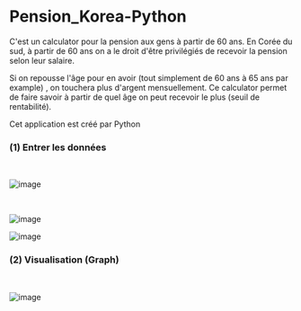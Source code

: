 # Pension_Korea-Python


C'est un calculator pour la pension aux gens à partir de 60 ans. En Corée du sud, à partir de 60 ans on a le droit d'être privilégiés de recevoir la pension selon leur salaire. 

Si on repousse l'âge pour en avoir (tout simplement de 60 ans à 65 ans par example) , on touchera plus d'argent mensuellement. Ce calculator permet de faire savoir à partir de quel âge on peut recevoir le plus (seuil de rentabilité).

Cet application est créé par Python

<h3>(1) Entrer les données</h3>

<br>

![image](https://user-images.githubusercontent.com/93679283/156255141-ecb4726f-8c9c-4547-8509-54f4c15ed6e9.png)

<br>

![image](https://user-images.githubusercontent.com/93679283/156255116-9569a87e-07b1-4b35-a18e-2f6f568d2f9c.png)
<br>

![image](https://user-images.githubusercontent.com/93679283/156255165-1a19571f-631f-436e-83ee-31210d34802a.png)


<h3>(2) Visualisation (Graph)</h3>

<br>

![image](https://user-images.githubusercontent.com/93679283/156255171-b8fdb52b-384e-4aaf-ab67-b27217e98d79.png)
